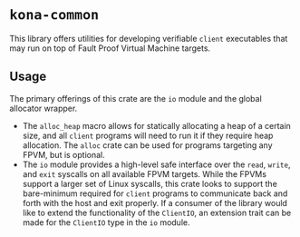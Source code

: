 # `kona-common`

This library offers utilities for developing verifiable `client` executables that may run on top of Fault Proof Virtual
Machine targets.

## Usage

The primary offerings of this crate are the `io` module and the global allocator wrapper.

- The `alloc_heap` macro allows for statically allocating a heap of a certain size, and all `client` programs will need
  to run it if they require heap allocation. The `alloc` crate can be used for programs targeting any FPVM, but is
  optional.
- The `io` module provides a high-level safe interface over the `read`, `write`, and `exit` syscalls on all available
  FPVM targets. While the FPVMs support a larger set of Linux syscalls, this crate looks to support the bare-minimum
  required for `client` programs to communicate back and forth with the host and exit properly. If a consumer of the
  library would like to extend the functionality of the `ClientIO`, an extension trait can be made for the `ClientIO`
  type in the `io` module.
